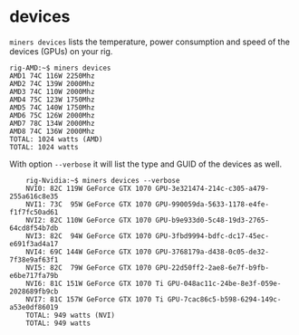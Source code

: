 devices
=======

`miners devices` lists the temperature, power consumption and speed of the devices (GPUs) on your rig. 

    rig-AMD:~$ miners devices
    AMD1 74C 116W 2250Mhz
    AMD2 74C 139W 2000Mhz
    AMD3 74C 110W 2000Mhz
    AMD4 75C 123W 1750Mhz
    AMD5 74C 140W 1750Mhz
    AMD6 75C 126W 2000Mhz
    AMD7 78C 134W 2000Mhz
    AMD8 74C 136W 2000Mhz
    TOTAL: 1024 watts (AMD)
    TOTAL: 1024 watts

With option `--verbose` it will list the type and GUID of the devices as well.
 
        rig-Nvidia:~$ miners devices --verbose
        NVI0: 82C 119W GeForce GTX 1070 GPU-3e321474-214c-c305-a479-255a616c8e35
        NVI1: 73C  95W GeForce GTX 1070 GPU-990059da-5633-1178-e4fe-f1f7fc50ad61
        NVI2: 82C 110W GeForce GTX 1070 GPU-b9e933d0-5c48-19d3-2765-64cd8f54b7db
        NVI3: 82C  94W GeForce GTX 1070 GPU-3fbd9994-bdfc-dc17-45ec-e691f3ad4a17
        NVI4: 69C 144W GeForce GTX 1070 GPU-3768179a-d438-0c05-de32-7f38e9af63f1
        NVI5: 82C  79W GeForce GTX 1070 GPU-22d50ff2-2ae8-6e7f-b9fb-e6be717fa79b
        NVI6: 81C 151W GeForce GTX 1070 Ti GPU-048ac11c-24be-8e3f-059e-2028689fb9cb
        NVI7: 81C 157W GeForce GTX 1070 Ti GPU-7cac86c5-b598-6294-149c-a53e0df86019
        TOTAL: 949 watts (NVI)
        TOTAL: 949 watts
